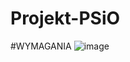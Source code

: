 # Projekt-PSiO
#WYMAGANIA
![image](https://github.com/user-attachments/assets/d1cb22f4-274b-4d73-857e-6401aa4b48b6)

